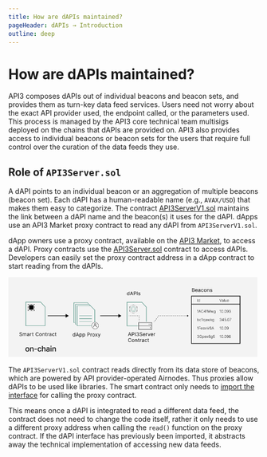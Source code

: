 ```yaml
---
title: How are dAPIs maintained?
pageHeader: dAPIs → Introduction
outline: deep
---
```


<PageHeader/>

# How are dAPIs maintained?

API3 composes dAPIs out of individual beacons and beacon sets, and provides them
as turn-key data feed services. Users need not worry about the exact API
provider used, the endpoint called, or the parameters used. This process is
managed by the API3 core technical team multisigs deployed on the chains that
dAPIs are provided on. API3 also provides access to individual beacons or beacon
sets for the users that require full control over the curation of the data feeds
they use.

## Role of `API3Server.sol`

A dAPI points to an individual beacon or an aggregation of multiple beacons
(beacon set). Each dAPI has a human-readable name (e.g., `AVAX/USD`) that makes
them easy to categorize. The contract
[API3ServerV1.sol](https://github.com/api3dao/contracts/blob/main/contracts/api3-server-v1/Api3ServerV1.sol)
maintains the link between a dAPI name and the beacon(s) it uses for the dAPI.
dApps use an API3 Market proxy contract to read any dAPI from
`API3ServerV1.sol`.

dApp owners use a proxy contract, available on the
[API3 Market](https://market.api3.org), to access a dAPI. Proxy contracts use
the
[API3Server.sol](https://github.com/api3dao/contracts/blob/main/contracts/api3-server-v1/Api3ServerV1.sol)
contract to access dAPIs. Developers can easily set the proxy contract address
in a dApp contract to start reading from the dAPIs.

<img src="../assets/images/dAPI_explainer.png" style="width:500px">

The `API3ServerV1.sol` contract reads directly from its data store of beacons,
which are powered by API provider-operated Airnodes. Thus proxies allow dAPIs to
be used like libraries. The smart contract only needs to
[import the interface](/dapis/guides/read-a-dapi/index.md#_2-read-a-dapi) for
calling the proxy contract.

This means once a dAPI is integrated to read a different data feed, the contract
does not need to change the code itself, rather it only needs to use a different
proxy address when calling the `read()` function on the proxy contract. If the
dAPI interface has previously been imported, it abstracts away the technical
implementation of accessing new data feeds.
